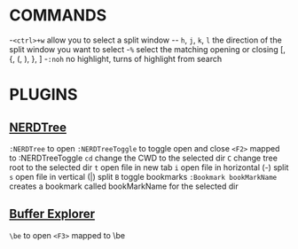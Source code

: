 # COMMANDS
-`<ctrl>+w`  allow you to select a split window
-- `h`, `j`, `k`, `l`  the direction of the split window you want to select
-`%`  select the matching opening or closing \[, {, (, ), }, ]
-`:noh` no highlight, turns of highlight from search

# PLUGINS
## [NERDTree](https://github.com/scrooloose/nerdtree)
`:NERDTree` to open
`:NERDTreeToggle` to toggle open and close
`<F2>` mapped to :NERDTreeToggle
`cd` change the CWD to the selected dir
`C` change tree root to the selected dir
`t` open file in new tab
`i` open file in horizontal (-) split
`s` open file in vertical (|) split
`B` toggle bookmarks
`:Bookmark bookMarkName` creates a bookmark called bookMarkName for the selected dir

## [Buffer Explorer](https://github.com/jlanzarotta/bufexplorer)
`\be` to open
`<F3>` mapped to \\be
